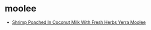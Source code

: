 # moolee

 * [Shrimp Poached In Coconut Milk With Fresh Herbs Yerra Moolee](../index/s/shrimp-poached-in-coconut-milk-with-fresh-herbs-yerra-moolee.json)

